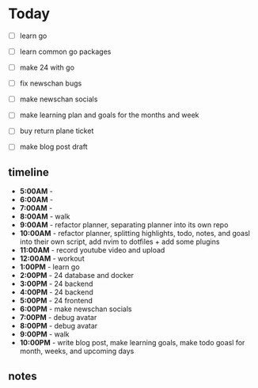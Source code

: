 #    Today
- [ ] learn go
- [ ] learn common go packages

- [ ] make 24 with go
- [ ] fix newschan bugs
- [ ] make newschan socials

- [ ] make learning plan and goals for the months and week
- [ ] buy return plane ticket
- [ ] make blog post draft

## timeline
- **5:00AM** - 
- **6:00AM** - 
- **7:00AM** - 
- **8:00AM** - walk
- **9:00AM** - refactor planner, separating planner into its own repo
- **10:00AM** - refactor planner, splitting highlights, todo, notes, and goasl into their own script, add nvim to dotfiles + add some plugins
- **11:00AM** - record youtube video and upload
- **12:00AM** - workout
- **1:00PM** - learn go
- **2:00PM** - 24 database and docker
- **3:00PM** - 24 backend 
- **4:00PM** - 24 backend
- **5:00PM** - 24 frontend
- **6:00PM** - make newschan socials
- **7:00PM** - debug avatar
- **8:00PM** - debug avatar
- **9:00PM** - walk
- **10:00PM** - write blog post, make learning goals, make todo goasl for month, weeks, and upcoming days

## notes
